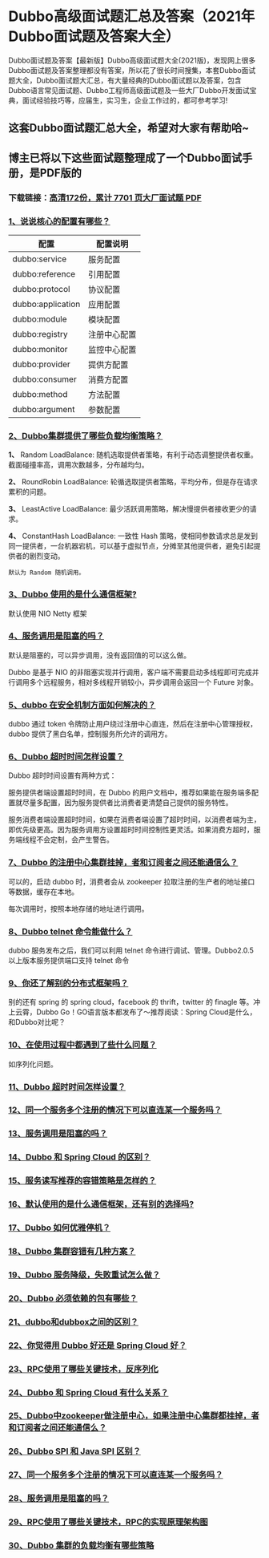 # Dubbo高级面试题汇总及答案（2021年Dubbo面试题及答案大全）

Dubbo面试题及答案【最新版】Dubbo高级面试题大全(2021版)，发现网上很多Dubbo面试题及答案整理都没有答案，所以花了很长时间搜集，本套Dubbo面试题大全，Dubbo面试题大汇总，有大量经典的Dubbo面试题以及答案，包含Dubbo语言常见面试题、Dubbo工程师高级面试题及一些大厂Dubbo开发面试宝典，面试经验技巧等，应届生，实习生，企业工作过的，都可参考学习!

## 这套Dubbo面试题汇总大全，希望对大家有帮助哈~ 

## 博主已将以下这些面试题整理成了一个Dubbo面试手册，是PDF版的

### 下载链接：[高清172份，累计 7701 页大厂面试题  PDF](https://github.com/javatechnorth/javanorth-itbooks/blob/master/docs/index.md)


### [1、说说核心的配置有哪些？](https://gitee.com/souyunku/NewDevBooks/blob/master/docs/Dubbo/Dubbo高级面试题汇总及答案（2021年Dubbo面试题及答案大全）.md#1说说核心的配置有哪些)  

| 配置 | 配置说明 |
| --- | --- |
| dubbo:service | 服务配置 |
| dubbo:reference | 引用配置 |
| dubbo:protocol | 协议配置 |
| dubbo:application | 应用配置 |
| dubbo:module | 模块配置 |
| dubbo:registry | 注册中心配置 |
| dubbo:monitor | 监控中心配置 |
| dubbo:provider | 提供方配置 |
| dubbo:consumer | 消费方配置 |
| dubbo:method | 方法配置 |
| dubbo:argument | 参数配置 |



### [2、Dubbo集群提供了哪些负载均衡策略？](https://gitee.com/souyunku/NewDevBooks/blob/master/docs/Dubbo/Dubbo高级面试题汇总及答案（2021年Dubbo面试题及答案大全）.md#2dubbo集群提供了哪些负载均衡策略)  


**1、** Random LoadBalance: 随机选取提供者策略，有利于动态调整提供者权重。截面碰撞率高，调用次数越多，分布越均匀。

**2、** RoundRobin LoadBalance: 轮循选取提供者策略，平均分布，但是存在请求累积的问题。

**3、** LeastActive LoadBalance: 最少活跃调用策略，解决慢提供者接收更少的请求。

**4、** ConstantHash LoadBalance: 一致性 Hash 策略，使相同参数请求总是发到同一提供者，一台机器宕机，可以基于虚拟节点，分摊至其他提供者，避免引起提供者的剧烈变动。

`默认为 Random 随机调用。`


### [3、Dubbo 使用的是什么通信框架?](https://gitee.com/souyunku/NewDevBooks/blob/master/docs/Dubbo/Dubbo高级面试题汇总及答案（2021年Dubbo面试题及答案大全）.md#3dubbo-使用的是什么通信框架)  


默认使用 NIO Netty 框架


### [4、服务调用是阻塞的吗？](https://gitee.com/souyunku/NewDevBooks/blob/master/docs/Dubbo/Dubbo高级面试题汇总及答案（2021年Dubbo面试题及答案大全）.md#4服务调用是阻塞的吗)  


默认是阻塞的，可以异步调用，没有返回值的可以这么做。

Dubbo 是基于 NIO 的非阻塞实现并行调用，客户端不需要启动多线程即可完成并行调用多个远程服务，相对多线程开销较小，异步调用会返回一个 Future 对象。


### [5、dubbo 在安全机制方面如何解决的？](https://gitee.com/souyunku/NewDevBooks/blob/master/docs/Dubbo/Dubbo高级面试题汇总及答案（2021年Dubbo面试题及答案大全）.md#5dubbo-在安全机制方面如何解决的)  


dubbo 通过 token 令牌防止用户绕过注册中心直连，然后在注册中心管理授权，dubbo 提供了黑白名单，控制服务所允许的调用方。


### [6、Dubbo 超时时间怎样设置？](https://gitee.com/souyunku/NewDevBooks/blob/master/docs/Dubbo/Dubbo高级面试题汇总及答案（2021年Dubbo面试题及答案大全）.md#6dubbo-超时时间怎样设置)  


Dubbo 超时时间设置有两种方式：

服务提供者端设置超时时间，在 Dubbo 的用户文档中，推荐如果能在服务端多配置就尽量多配置，因为服务提供者比消费者更清楚自己提供的服务特性。

服务消费者端设置超时时间，如果在消费者端设置了超时时间，以消费者端为主，即优先级更高。因为服务调用方设置超时时间控制性更灵活。如果消费方超时，服务端线程不会定制，会产生警告。


### [7、Dubbo 的注册中心集群挂掉，者和订阅者之间还能通信么？](https://gitee.com/souyunku/NewDevBooks/blob/master/docs/Dubbo/Dubbo高级面试题汇总及答案（2021年Dubbo面试题及答案大全）.md#7dubbo-的注册中心集群挂掉者和订阅者之间还能通信么)  


可以的，启动 dubbo 时，消费者会从 zookeeper 拉取注册的生产者的地址接口等数据，缓存在本地。

每次调用时，按照本地存储的地址进行调用。


### [8、Dubbo telnet 命令能做什么？](https://gitee.com/souyunku/NewDevBooks/blob/master/docs/Dubbo/Dubbo高级面试题汇总及答案（2021年Dubbo面试题及答案大全）.md#8dubbo-telnet-命令能做什么)  


dubbo 服务发布之后，我们可以利用 telnet 命令进行调试、管理。Dubbo2.0.5 以上版本服务提供端口支持 telnet 命令


### [9、你还了解别的分布式框架吗？](https://gitee.com/souyunku/NewDevBooks/blob/master/docs/Dubbo/Dubbo高级面试题汇总及答案（2021年Dubbo面试题及答案大全）.md#9你还了解别的分布式框架吗)  


别的还有 spring 的 spring cloud，facebook 的 thrift，twitter 的 finagle 等。冲上云霄，Dubbo Go！GO语言版本都发布了～推荐阅读：Spring Cloud是什么，和Dubbo对比呢？


### [10、在使用过程中都遇到了些什么问题？](https://gitee.com/souyunku/NewDevBooks/blob/master/docs/Dubbo/Dubbo高级面试题汇总及答案（2021年Dubbo面试题及答案大全）.md#10在使用过程中都遇到了些什么问题)  


如序列化问题。


### [11、Dubbo 超时时间怎样设置？](https://gitee.com/souyunku/NewDevBooks/blob/master/docs/Dubbo/Dubbo高级面试题汇总及答案（2021年Dubbo面试题及答案大全）.md#11dubbo-超时时间怎样设置)  

### [12、同一个服务多个注册的情况下可以直连某一个服务吗？](https://gitee.com/souyunku/NewDevBooks/blob/master/docs/Dubbo/Dubbo高级面试题汇总及答案（2021年Dubbo面试题及答案大全）.md#12同一个服务多个注册的情况下可以直连某一个服务吗)  

### [13、服务调用是阻塞的吗？](https://gitee.com/souyunku/NewDevBooks/blob/master/docs/Dubbo/Dubbo高级面试题汇总及答案（2021年Dubbo面试题及答案大全）.md#13服务调用是阻塞的吗)  

### [14、Dubbo 和 Spring Cloud 的区别？](https://gitee.com/souyunku/NewDevBooks/blob/master/docs/Dubbo/Dubbo高级面试题汇总及答案（2021年Dubbo面试题及答案大全）.md#14dubbo-和-spring-cloud-的区别)  

### [15、服务读写推荐的容错策略是怎样的？](https://gitee.com/souyunku/NewDevBooks/blob/master/docs/Dubbo/Dubbo高级面试题汇总及答案（2021年Dubbo面试题及答案大全）.md#15服务读写推荐的容错策略是怎样的)  

### [16、默认使用的是什么通信框架，还有别的选择吗?](https://gitee.com/souyunku/NewDevBooks/blob/master/docs/Dubbo/Dubbo高级面试题汇总及答案（2021年Dubbo面试题及答案大全）.md#16默认使用的是什么通信框架还有别的选择吗)  

### [17、Dubbo 如何优雅停机？](https://gitee.com/souyunku/NewDevBooks/blob/master/docs/Dubbo/Dubbo高级面试题汇总及答案（2021年Dubbo面试题及答案大全）.md#17dubbo-如何优雅停机)  

### [18、Dubbo 集群容错有几种方案？](https://gitee.com/souyunku/NewDevBooks/blob/master/docs/Dubbo/Dubbo高级面试题汇总及答案（2021年Dubbo面试题及答案大全）.md#18dubbo-集群容错有几种方案)  

### [19、Dubbo 服务降级，失败重试怎么做？](https://gitee.com/souyunku/NewDevBooks/blob/master/docs/Dubbo/Dubbo高级面试题汇总及答案（2021年Dubbo面试题及答案大全）.md#19dubbo-服务降级失败重试怎么做)  

### [20、Dubbo 必须依赖的包有哪些？](https://gitee.com/souyunku/NewDevBooks/blob/master/docs/Dubbo/Dubbo高级面试题汇总及答案（2021年Dubbo面试题及答案大全）.md#20dubbo-必须依赖的包有哪些)  

### [21、dubbo和dubbox之间的区别？](https://gitee.com/souyunku/NewDevBooks/blob/master/docs/Dubbo/Dubbo高级面试题汇总及答案（2021年Dubbo面试题及答案大全）.md#21dubbo和dubbox之间的区别)  

### [22、你觉得用 Dubbo 好还是 Spring Cloud 好？](https://gitee.com/souyunku/NewDevBooks/blob/master/docs/Dubbo/Dubbo高级面试题汇总及答案（2021年Dubbo面试题及答案大全）.md#22你觉得用-dubbo-好还是-spring-cloud-好)  

### [23、RPC使用了哪些关键技术，反序列化](https://gitee.com/souyunku/NewDevBooks/blob/master/docs/Dubbo/Dubbo高级面试题汇总及答案（2021年Dubbo面试题及答案大全）.md#23rpc使用了哪些关键技术反序列化)  

### [24、Dubbo 和 Spring Cloud 有什么关系？](https://gitee.com/souyunku/NewDevBooks/blob/master/docs/Dubbo/Dubbo高级面试题汇总及答案（2021年Dubbo面试题及答案大全）.md#24dubbo-和-spring-cloud-有什么关系)  

### [25、Dubbo中zookeeper做注册中心，如果注册中心集群都挂掉，者和订阅者之间还能通信么？](https://gitee.com/souyunku/NewDevBooks/blob/master/docs/Dubbo/Dubbo高级面试题汇总及答案（2021年Dubbo面试题及答案大全）.md#25dubbo中zookeeper做注册中心如果注册中心集群都挂掉者和订阅者之间还能通信么)  

### [26、Dubbo SPI 和 Java SPI 区别？](https://gitee.com/souyunku/NewDevBooks/blob/master/docs/Dubbo/Dubbo高级面试题汇总及答案（2021年Dubbo面试题及答案大全）.md#26dubbo-spi-和-java-spi-区别)  

### [27、同一个服务多个注册的情况下可以直连某一个服务吗？](https://gitee.com/souyunku/NewDevBooks/blob/master/docs/Dubbo/Dubbo高级面试题汇总及答案（2021年Dubbo面试题及答案大全）.md#27同一个服务多个注册的情况下可以直连某一个服务吗)  

### [28、服务调用是阻塞的吗？](https://gitee.com/souyunku/NewDevBooks/blob/master/docs/Dubbo/Dubbo高级面试题汇总及答案（2021年Dubbo面试题及答案大全）.md#28服务调用是阻塞的吗)  

### [29、RPC使用了哪些关键技术，RPC的实现原理架构图](https://gitee.com/souyunku/NewDevBooks/blob/master/docs/Dubbo/Dubbo高级面试题汇总及答案（2021年Dubbo面试题及答案大全）.md#29rpc使用了哪些关键技术rpc的实现原理架构图)  

### [30、Dubbo 集群的负载均衡有哪些策略](https://gitee.com/souyunku/NewDevBooks/blob/master/docs/Dubbo/Dubbo高级面试题汇总及答案（2021年Dubbo面试题及答案大全）.md#30dubbo-集群的负载均衡有哪些策略)  





